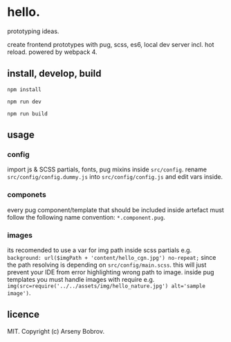 # hello.
prototyping ideas.

create frontend prototypes with pug, scss, es6, local dev server incl. hot reload. powered by webpack 4.

## install, develop, build
```npm install```

```npm run dev```

```npm run build```

## usage
### config
import js & SCSS partials, fonts, pug mixins inside ```src/config```.
rename ```src/config/config.dummy.js``` into ```src/config/config.js``` and edit vars inside.

### componets
every pug component/template that should be included inside artefact must follow the following name convention:
```*.component.pug```.

### images
its recomended to use a var for img path inside scss partials e.g. ```background: url($imgPath + 'content/hello_cgn.jpg') no-repeat;``` since
the path resolving is depending on ```src/config/main.scss```. this will just prevent your IDE from error highlighting wrong path to image. inside pug templates you must handle images with require e.g. ```img(src=require('../../assets/img/hello_nature.jpg') alt='sample image')```.

## licence
MIT. Copyright (c) Arseny Bobrov.